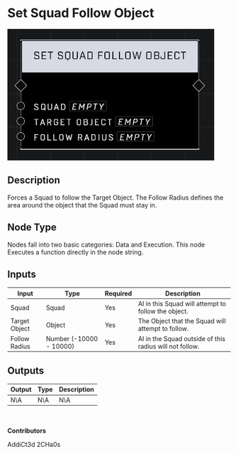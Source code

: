 # Set Squad Follow Object
![](../../../.gitbook/assets/set-squad-follow-object.png)

## Description
Forces a Squad to follow the Target Object. The Follow Radius defines the area around the object that the Squad must stay in.

## Node Type
Nodes fall into two basic categories: Data and Execution. This node Executes a function directly in the node string.

## Inputs
| Input            | Type             | Required | Description												    |
|------------------|------------------|----------|--------------------------------------------------------------|
| Squad | Squad | Yes | AI in this Squad will attempt to follow the object.|
| Target Object | Object | Yes | The Object that the Squad will attempt to follow.|
| Follow Radius | Number (-10000 - 10000)| Yes | AI in the Squad outside of this radius will not follow.|

## Outputs
| Output           | Type             | Description												     |
|------------------|------------------|--------------------------------------------------------------|
| N\A | N\A | N\A |

\
\
**Contributors**

AddiCt3d 2CHa0s